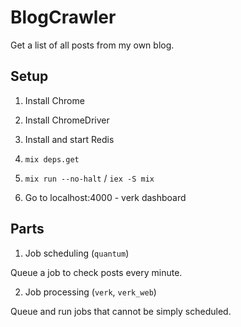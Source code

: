 # BlogCrawler

Get a list of all posts from my own blog.

## Setup

1. Install Chrome

2. Install ChromeDriver

3. Install and start Redis

4. `mix deps.get`

5. `mix run --no-halt` / `iex -S mix`

6. Go to localhost:4000 - verk dashboard

## Parts

1. Job scheduling (`quantum`)

Queue a job to check posts every minute.

2. Job processing (`verk`, `verk_web`)

Queue and run jobs that cannot be simply scheduled.

